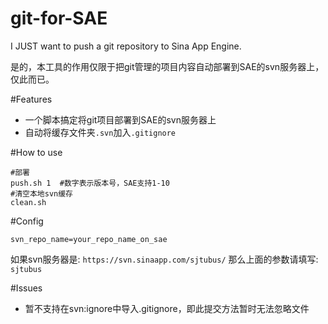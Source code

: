 git-for-SAE
===========

I JUST want to push a git repository to Sina App Engine.

是的，本工具的作用仅限于把git管理的项目内容自动部署到SAE的svn服务器上，仅此而已。

#Features
- 一个脚本搞定将git项目部署到SAE的svn服务器上
- 自动将缓存文件夹`.svn`加入`.gitignore`

#How to use
```
#部署
push.sh 1  #数字表示版本号，SAE支持1-10
#清空本地svn缓存
clean.sh
```

#Config
```
svn_repo_name=your_repo_name_on_sae
```
如果svn服务器是: `https://svn.sinaapp.com/sjtubus/`
那么上面的参数请填写: `sjtubus`


#Issues
- 暂不支持在svn:ignore中导入.gitignore，即此提交方法暂时无法忽略文件
